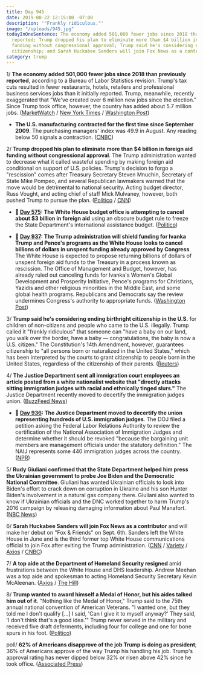 ```yaml
---
title: Day 945
date: 2019-08-22 12:15:00 -07:00
description: '"Frankly ridiculous."'
image: "/uploads/945.jpg"
todayInOneSentence: The economy added 501,000 fewer jobs since 2018 than previously
  reported; Trump dropped his plan to eliminate more than $4 billion in foreign aid
  funding without congressional approval; Trump said he's considering ending birthright
  citizenship; and Sarah Huckabee Sanders will join Fox News as a contributor.
category: trump
---
```


1/ **The economy added 501,000 fewer jobs since 2018 than previously reported**, according to a Bureau of Labor Statistics revision. Trump's tax cuts resulted in fewer restaurants, hotels, retailers and professional business services jobs than it initially reported. Trump, meanwhile, recently exaggerated that "We've created over 6 million new jobs since the election." Since Trump took office, however, the country has added about 5.7 million jobs. ([MarketWatch](https://www.marketwatch.com/story/us-created-500000-fewer-jobs-since-2018-than-previously-reported-new-figures-show-2019-08-21) / [New York Times](https://www.nytimes.com/2019/08/21/business/economy/jobs-growth-revision.html) / [Washington Post](https://www.washingtonpost.com/politics/2019/08/22/trumps-economic-rhetoric-just-took-another-big-hit/?arc404=true))

* **The U.S. manufacturing contracted for the first time since September 2009**. The purchasing managers' index was 49.9 in August. Any reading below 50 signals a contraction. ([CNBC](https://www.cnbc.com/2019/08/22/manufacturing-sector-contracts-for-the-first-time-in-nearly-a-decade-according-to-ihs-markit.html))

2/ **Trump dropped his plan to eliminate more than $4 billion in foreign aid funding without congressional approval**. The Trump administration wanted to decrease what it called wasteful spending by making foreign aid conditional on support of U.S. policies. Trump's decision to forgo a "rescission" comes after Treasury Secretary Steven Mnuchin, Secretary of State Mike Pompeo, and several Republican lawmakers warned that the move would be detrimental to national security. Acting budget director, Russ Vought, and acting chief of staff Mick Mulvaney, however, both pushed Trump to pursue the plan. ([Politico](https://www.politico.com/story/2019/08/22/white-house-backs-off-foreign-aid-cuts-1472130) / [CNN](https://www.cnn.com/2019/08/22/politics/foreign-aid-white-house/index.html))

* **📌 [Day 575](https://whatthefuckjusthappenedtoday.com/2018/08/17/day-575/): The White House budget office is attempting to cancel about $3 billion in foreign aid** using an obscure budget rule to freeze the State Department's international assistance budget. ([Politico](https://www.politico.com/story/2018/08/17/white-house-cut-foreign-aid-money-743481))

* **📌 [Day 937](https://whatthefuckjusthappenedtoday.com/2019/08/14/day-937/#4-the-trump-administration-will-shie): The Trump administration will shield funding for Ivanka Trump and Pence's programs as the White House looks to cancel billions of dollars in unspent funding already approved by Congress**. The White House is expected to propose returning billions of dollars of unspent foreign aid funds to the Treasury in a process known as rescission. The Office of Management and Budget, however, has already ruled out canceling funds for Ivanka's Women's Global Development and Prosperity Initiative, Pence's programs for Christians, Yazidis and other religious minorities in the Middle East, and some global health programs. Republicans and Democrats say the review undermines Congress's authority to appropriate funds. ([Washington Post](https://www.washingtonpost.com/world/national-security/us-officials-shield-ivanka-trump-and-mike-pence-projects-in-review-of-foreign-aid/2019/08/14/82db2847-2bf2-4ffe-b944-2aee7cba8c01_story.html))

3/ **Trump said he's considering ending birthright citizenship in the U.S.** for children of non-citizens and people who came to the U.S. illegally. Trump called it "frankly ridiculous" that someone can "have a baby on our land, you walk over the border, have a baby — congratulations, the baby is now a U.S. citizen." The Constitution's 14th Amendment, however, guarantees citizenship to "all persons born or naturalized in the United States," which has been interpreted by the courts to grant citizenship to people born in the United States, regardless of the citizenship of their parents. ([Reuters](https://www.reuters.com/article/us-usa-immigration-trump-idUSKCN1VB21B))

4/ **The Justice Department sent all immigration court employees an article posted from a white nationalist website that "directly attacks sitting immigration judges with racial and ethnically tinged slurs."** The Justice Department recently moved to decertify the immigration judges union. ([BuzzFeed News](https://www.buzzfeednews.com/article/hamedaleaziz/justice-department-immigration-judges-white-nationalist))

* **📌 [Day 936](https://whatthefuckjusthappenedtoday.com/2019/08/13/day-936/#5-the-justice-department-moved-to-de): The Justice Department moved to decertify the union representing hundreds of U.S. immigration judges**. The DOJ filed a petition asking the Federal Labor Relations Authority to review the certification of the National Association of Immigration Judges and determine whether it should be revoked "because the bargaining unit members are management officials under the statutory definition." The NAIJ represents some 440 immigration judges across the country. ([NPR](https://www.npr.org/2019/08/12/750656176/trump-administration-seeks-decertification-of-immigration-judges-union))

5/ **Rudy Giuliani confirmed that the State Department helped him press the Ukrainian government to probe Joe Biden and the Democratic National Committee**. Giuliani has wanted Ukrainian officials to look into Biden's effort to crack down on corruption in Ukraine and his son Hunter Biden's involvement in a natural gas company there. Giuliani also wanted to know if Ukrainian officials and the DNC worked together to harm Trump's 2016 campaign by releasing damaging information about Paul Manafort. ([NBC News](https://www.nbcnews.com/politics/donald-trump/giuliani-says-state-dept-aided-his-effort-press-ukraine-trump-n1045171))

6/ **Sarah Huckabee Sanders will join Fox News as a contributor** and will make her debut on "Fox & Friends" on Sept. 6th. Sanders left the White House in June and is the third former top White House communications official to join Fox after exiting the Trump administration. ([CNN](https://www.cnn.com/2019/08/22/media/sarah-sanders-fox-news/index.html) / [Variety](https://variety.com/2019/tv/news/sarah-huckabee-sanders-fox-news-contributor-1203310352/) / [Axios](https://www.axios.com/sarah-huckabee-sanders-fox-news-contirbutor-trump-b9c5f1d5-ced8-4ab9-a152-a7206d1317cc.html) / [CNBC](https://www.cnbc.com/2019/08/22/trumps-former-press-secretary-sarah-huckabee-sanders-joins-fox-news.html))

7/ **A top aide at the Department of Homeland Security resigned** amid frustrations between the White House and DHS leadership. Andrew Meehan was a top aide and spokesman to acting Homeland Security Secretary Kevin McAleenan. ([Axios](https://www.axios.com/scoop-top-mcaleenan-aide-resigns-amid-tensions-with-white-house-53e1f433-b3e1-476d-8299-3de2b3efd66f.html) / [The Hill](https://thehill.com/homenews/administration/458441-acting-dhs-chiefs-top-aide-resigns-amid-white-house-tensions-report))

8/ **Trump wanted to award himself a Medal of Honor, but his aides talked him out of it**. "Nothing like the Medal of Honor," Trump said to the 75th annual national convention of American Veterans. "I wanted one, but they told me I don't qualify \[...\] I said, 'Can I give it to myself anyway?' They said, 'I don't think that's a good idea.'" Trump never served in the military and received five draft deferments, including four for college and one for bone spurs in his foot. ([Politico](https://www.politico.com/story/2019/08/21/donald-trump-give-himself-medal-of-honor-1470950))

poll/ **62% of Americans disapprove of the job Trump is doing as president**; 36% of Americans approve of the way Trump his handling his job. Trump's approval rating has never dipped below 32% or risen above 42% since he took office. ([Associated Press](https://apnews.com/1ad13f32984a4480a45738ead2b4c0d8))